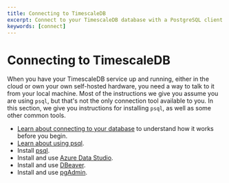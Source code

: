```yaml
---
title: Connecting to TimescaleDB
excerpt: Connect to your TimescaleDB database with a PostgreSQL client
keywords: [connect]
---
```


# Connecting to TimescaleDB
When you have your TimescaleDB service up and running, either in the cloud or
own your own self-hosted hardware, you need a way to talk to it from your local
machine. Most of the instructions we give you assume you are using `psql`, but
that's not the only connection tool available to you. In this section, we give
you instructions for installing `psql`, as well as some other common tools.

*   [Learn about connecting to your database][about-connecting] to understand
    how it works before you begin.
*   [Learn about using psql][about-psql].
*   Install [psql][connect-psql].
*   Install and use [Azure Data Studio][connect-azure].
*   Install and use [DBeaver][connect-dbeaver].
*   Install and use [pgAdmin][connect-pgadmin].

<!----
*   [Troubleshoot][connect-tshoot] connection issues.
-->

[about-connecting]: /timescaledb/:currentVersion:/how-to-guides/connecting/about-connecting/
[about-psql]: /timescaledb/:currentVersion:/how-to-guides/connecting/about-psql/
[connect-azure]: /timescaledb/:currentVersion:/how-to-guides/connecting/azure-data-studio/
[connect-dbeaver]: /timescaledb/:currentVersion:/how-to-guides/connecting/dbeaver/
[connect-pgadmin]: /timescaledb/:currentVersion:/how-to-guides/connecting/pgadmin/
[connect-psql]: /timescaledb/:currentVersion:/how-to-guides/connecting/psql/
[connect-tshoot]: /timescaledb/:currentVersion:/how-to-guides/connecting/troubleshooting/
